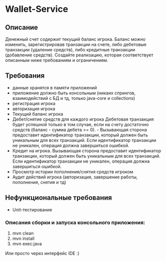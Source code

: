 # Wallet-Service
## Описание
Денежный счет содержит текущий баланс игрока. Баланс можно изменить,
зарегистрировав транзакции на счете, либо дебетовые транзакции (удаление средств),
либо кредитные транзакции (добавление средств). Создайте реализацию, которая соответствует
описанным ниже требованиям и ограничениям.
## Требования
- данные хранятся в памяти приложений
- приложение должно быть консольным (никаих спрингов, взаимодействий с БД и тд, только java-core и collections)
- регистрация игрока
- авторизация игрока
- Текущий баланс игрока
- Дебет/снятие средств для каждого игрока Дебетовая транзакция будет успешной только в том случае, если на счету достаточно средств (баланс - сумма дебета >= 0). - Вызывающая сторона предоставит идентификатор транзакции, который должен быть уникальным для всех транзакций. Если идентификатор транзакции не уникален, операция должна завершиться ошибкой.
- Кредит на игрока. Вызывающая сторона предоставит идентификатор транзакции, который должен быть уникальным для всех транзакций. Если идентификатор транзакции не уникален, операция должна завершиться ошибкой.
- Просмотр истории пополнения/снятия средств игроком
- Аудит действий игрока (авторизация, завершение работы, пополнения, снятия и тд)
## Нефункциональные требования
- Unit-тестирование

### Описания сборки и запуска консольного приложения:
1. mvn clean
2. mvn install
3. mvn exec:java

Или просто через интерфейс IDE :)
